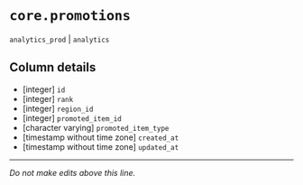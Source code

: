 # `core.promotions`
`analytics_prod` | `analytics`

## Column details
* [integer]   `id`
* [integer]   `rank`
* [integer]   `region_id`
* [integer]   `promoted_item_id`
* [character varying] `promoted_item_type`
* [timestamp without time zone] `created_at`
* [timestamp without time zone] `updated_at`

-------------------------------------------------------------------------------
*Do not make edits above this line.*
